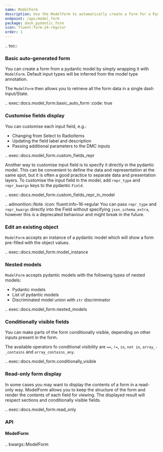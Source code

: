 ```yaml
---
name: ModelForm
description: Use the ModelForm to automatically create a form for a Pydantic model.
endpoint: /api/model_form
package: dash_pydantic_form
icon: fluent:form-24-regular
order: 1
---
```


.. toc::

### Basic auto-generated form

You can create a form from a pydantic model by simply wrapping it with `ModelForm`.
Default input types will be inferred from the model type annotation.

The `ModelForm` then allows you to retrieve all the form data in a single dash Input/State.

.. exec::docs.model_form.basic_auto_form
    :code: true


### Customise fields display

You can customise each input field, e.g.:
* Changing from Select to RadioItems
* Updating the field label and description
* Passing additional parameters to the DMC inputs

.. exec::docs.model_form.custom_fields_repr

Another way to customise input field is to specify it directly in the pydantic model.
This can be convenient to define the data and representation at the same spot,
but it is often a good practice to separate data and presentation layers.
To customise the input field in the model, add `repr_type` and `repr_kwargs` keys to the pydantic `Field`.

.. exec::docs.model_form.custom_fields_repr_in_model

.. admonition::Note
    :icon: fluent:info-16-regular
    You can pass `repr_type` and `repr_kwargs` directly into the Field without specifying `json_schema_extra`,
    however this is a deprecated behaviour and might break in the future.

### Edit an existing object

`ModelForm` accepts an instance of a pydantic model which will show a form pre-filled with the object values.

.. exec::docs.model_form.model_instance

### Nested models

`ModelForm` accepts pydantic models with the following types of nested models:
* Pydantic models
* List of pydantic models
* Discriminated model union with `str` discriminator

.. exec::docs.model_form.nested_models

### Conditionally visible fields

You can make parts of the form conditionally visible, depending on other inputs present in the form.

The available operators fo conditional visibility are `==`, `!=`, `in`, `not in`, `array_-_contains` and `array_contains_any`.

.. exec::docs.model_form.conditionally_visible

### Read-only form display

In some cases you may want to display the contents of a form in a read-only way.
ModelForm allows you to keep the structure of the form and render the contents of each field for viewing.
The displayed result will respect sections and conditionally visible fields.

.. exec::docs.model_form.read_only

### API

#### ModelForm

.. kwargs::ModelForm
